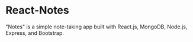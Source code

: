 # React-Notes
"Notes" is a simple note-taking app built with React.js, MongoDB, Node.js, Express, and Bootstrap.
